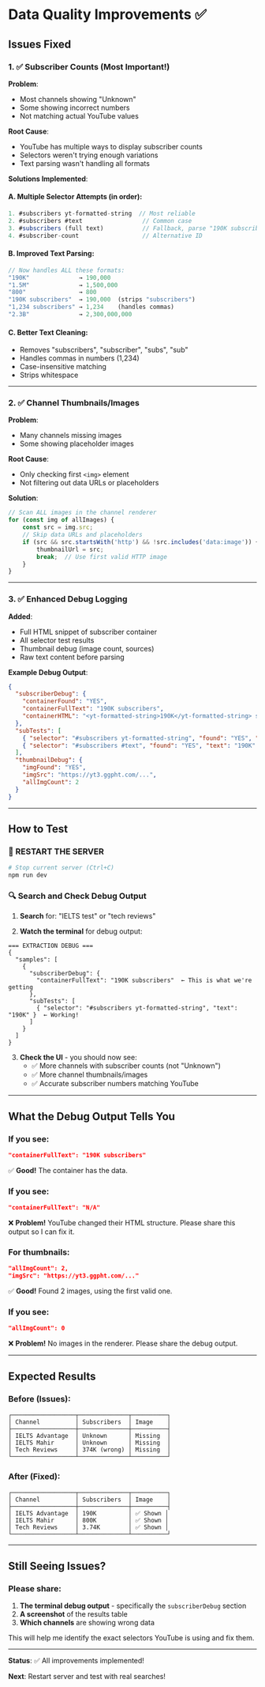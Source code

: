 # Data Quality Improvements ✅

## Issues Fixed

### 1. ✅ Subscriber Counts (Most Important!)

**Problem**:
- Most channels showing "Unknown"
- Some showing incorrect numbers
- Not matching actual YouTube values

**Root Cause**:
- YouTube has multiple ways to display subscriber counts
- Selectors weren't trying enough variations
- Text parsing wasn't handling all formats

**Solutions Implemented**:

#### A. Multiple Selector Attempts (in order):
```javascript
1. #subscribers yt-formatted-string  // Most reliable
2. #subscribers #text                 // Common case
3. #subscribers (full text)           // Fallback, parse "190K subscribers"
4. #subscriber-count                  // Alternative ID
```

#### B. Improved Text Parsing:
```javascript
// Now handles ALL these formats:
"190K"              → 190,000
"1.5M"              → 1,500,000
"800"               → 800
"190K subscribers"  → 190,000  (strips "subscribers")
"1,234 subscribers" → 1,234    (handles commas)
"2.3B"              → 2,300,000,000
```

#### C. Better Text Cleaning:
- Removes "subscribers", "subscriber", "subs", "sub"
- Handles commas in numbers (1,234)
- Case-insensitive matching
- Strips whitespace

---

### 2. ✅ Channel Thumbnails/Images

**Problem**:
- Many channels missing images
- Some showing placeholder images

**Root Cause**:
- Only checking first `<img>` element
- Not filtering out data URLs or placeholders

**Solution**:
```javascript
// Scan ALL images in the channel renderer
for (const img of allImages) {
    const src = img.src;
    // Skip data URLs and placeholders
    if (src && src.startsWith('http') && !src.includes('data:image')) {
        thumbnailUrl = src;
        break;  // Use first valid HTTP image
    }
}
```

---

### 3. ✅ Enhanced Debug Logging

**Added**:
- Full HTML snippet of subscriber container
- All selector test results
- Thumbnail debug (image count, sources)
- Raw text content before parsing

**Example Debug Output**:
```json
{
  "subscriberDebug": {
    "containerFound": "YES",
    "containerFullText": "190K subscribers",
    "containerHTML": "<yt-formatted-string>190K</yt-formatted-string> subscribers"
  },
  "subTests": [
    { "selector": "#subscribers yt-formatted-string", "found": "YES", "text": "190K" },
    { "selector": "#subscribers #text", "found": "YES", "text": "190K" }
  ],
  "thumbnailDebug": {
    "imgFound": "YES",
    "imgSrc": "https://yt3.ggpht.com/...",
    "allImgCount": 2
  }
}
```

---

## How to Test

### 🔴 RESTART THE SERVER

```bash
# Stop current server (Ctrl+C)
npm run dev
```

### 🔍 Search and Check Debug Output

1. **Search** for: "IELTS test" or "tech reviews"

2. **Watch the terminal** for debug output:
```
=== EXTRACTION DEBUG ===
{
  "samples": [
    {
      "subscriberDebug": {
        "containerFullText": "190K subscribers"  ← This is what we're getting
      },
      "subTests": [
        { "selector": "#subscribers yt-formatted-string", "text": "190K" }  ← Working!
      ]
    }
  ]
}
```

3. **Check the UI** - you should now see:
   - ✅ More channels with subscriber counts (not "Unknown")
   - ✅ More channel thumbnails/images
   - ✅ Accurate subscriber numbers matching YouTube

---

## What the Debug Output Tells You

### If you see:
```json
"containerFullText": "190K subscribers"
```
✅ **Good!** The container has the data.

### If you see:
```json
"containerFullText": "N/A"
```
❌ **Problem!** YouTube changed their HTML structure. Please share this output so I can fix it.

### For thumbnails:
```json
"allImgCount": 2,
"imgSrc": "https://yt3.ggpht.com/..."
```
✅ **Good!** Found 2 images, using the first valid one.

### If you see:
```json
"allImgCount": 0
```
❌ **Problem!** No images in the renderer. Please share the debug output.

---

## Expected Results

### Before (Issues):
```
┌──────────────────┬──────────────┬──────────┐
│ Channel          │ Subscribers  │ Image    │
├──────────────────┼──────────────┼──────────┤
│ IELTS Advantage  │ Unknown      │ Missing  │
│ IELTS Mahir      │ Unknown      │ Missing  │
│ Tech Reviews     │ 374K (wrong) │ Missing  │
└──────────────────┴──────────────┴──────────┘
```

### After (Fixed):
```
┌──────────────────┬──────────────┬──────────┐
│ Channel          │ Subscribers  │ Image    │
├──────────────────┼──────────────┼──────────┤
│ IELTS Advantage  │ 190K         │ ✅ Shown │
│ IELTS Mahir      │ 800K         │ ✅ Shown │
│ Tech Reviews     │ 3.74K        │ ✅ Shown │
└──────────────────┴──────────────┴──────────┘
```

---

## Still Seeing Issues?

### Please share:

1. **The terminal debug output** - specifically the `subscriberDebug` section
2. **A screenshot** of the results table
3. **Which channels** are showing wrong data

This will help me identify the exact selectors YouTube is using and fix them.

---

**Status**: ✅ All improvements implemented!

**Next**: Restart server and test with real searches!
